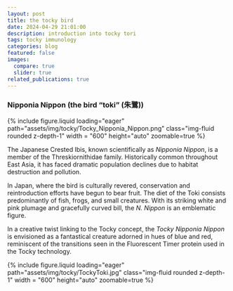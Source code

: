 ```yaml
---
layout: post
title: the tocky bird
date: 2024-04-29 21:01:00
description: introduction into tocky tori
tags: tocky immunology
categories: blog
featured: false
images:
  compare: true
  slider: true
related_publications: true
---
```


### Nipponia Nippon (the bird “toki” (朱鷺))

<div class="row mt-3">
        {% include figure.liquid loading="eager" path="assets/img/tocky/Tocky_Nipponia_Nippon.png" class="img-fluid rounded z-depth-1" width = "600" height="auto" zoomable=true %}
</div>

The Japanese Crested Ibis, known scientifically as _Nipponia Nippon_, is a member of the Threskiornithidae
family. Historically common throughout East Asia, it has faced dramatic population declines due to habitat
destruction and pollution. 

In Japan, where the bird is culturally revered, conservation and reintroduction efforts have begun to bear fruit. The diet of the Toki consists predominantly of fish, frogs, and small creatures. With
its striking white and pink plumage and gracefully curved bill, the _N. Nippon_ is an emblematic figure. 

In a creative twist linking to the Tocky concept, the _Tocky Nipponia Nippon_ is envisioned as a fantastical creature adorned in hues of blue and red, reminiscent of the transitions seen in the Fluorescent Timer protein used in the Tocky technology.


<div class="row mt-3">
        {% include figure.liquid loading="eager" path="assets/img/tocky/TockyToki.jpg" class="img-fluid rounded z-depth-1" width = "600" height="auto" zoomable=true %}
</div>
